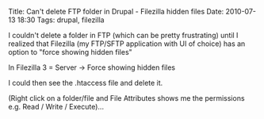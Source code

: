 Title: Can't delete FTP folder in Drupal - Filezilla hidden files
Date: 2010-07-13 18:30
Tags: drupal, filezilla

I couldn't delete a folder in FTP (which can be pretty frustrating) until I realized that Filezilla (my FTP/SFTP application with UI of choice) has an option to "force showing hidden files"

In Filezilla 3 = Server -> Force showing hidden files

I could then see the .htaccess file and delete it.

(Right click on a folder/file and File Attributes shows me the permissions e.g. Read / Write / Execute)...

